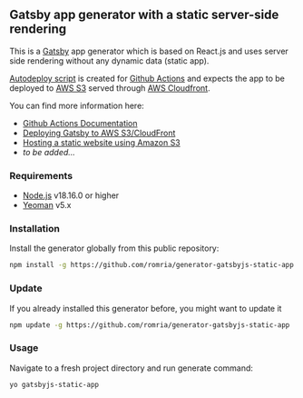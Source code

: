 ## Gatsby app generator with a static server-side rendering

This is a [Gatsby](https://www.gatsbyjs.com/) app generator which is based on React.js and uses server side rendering without any dynamic data (static app). 

[Autodeploy script](https://github.com/romria/generator-gatsbyjs-static-app/blob/master/app/templates/.github/workflows/deploy.yml) is created for [Github Actions](https://github.com/features/actions) and expects the app to be deployed to [AWS S3](https://aws.amazon.com/s3/) served through [AWS Cloudfront](https://aws.amazon.com/cloudfront/).

You can find more information here:
* [Github Actions Documentation](https://docs.github.com/en/actions)
* [Deploying Gatsby to AWS S3/CloudFront](https://www.gatsbyjs.com/docs/how-to/previews-deploys-hosting/deploying-to-s3-cloudfront/)
* [Hosting a static website using Amazon S3](https://docs.aws.amazon.com/AmazonS3/latest/userguide/WebsiteHosting.html)
* _to be added..._

### Requirements
* [Node.js](https://nodejs.org/) v18.16.0 or higher
* [Yeoman](https://yeoman.io) v5.x

### Installation
Install the generator globally from this public repository:

```bash
npm install -g https://github.com/romria/generator-gatsbyjs-static-app
```

### Update
If you already installed this generator before, you might want to update it

```bash
npm update -g https://github.com/romria/generator-gatsbyjs-static-app
```

### Usage
Navigate to a fresh project directory and run generate command:

```bash
yo gatsbyjs-static-app
```
